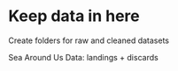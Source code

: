 # Keep data in here

Create folders for raw and cleaned datasets

Sea Around Us Data: landings + discards